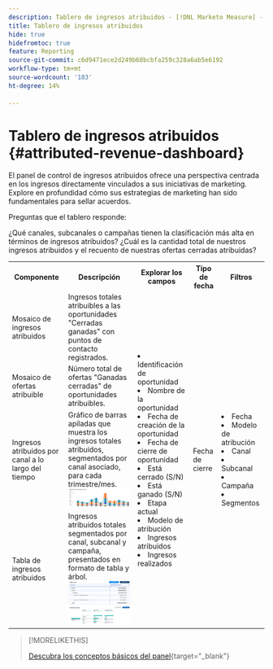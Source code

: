 ```yaml
---
description: Tablero de ingresos atribuidos - [!DNL Marketo Measure] - Producto
title: Tablero de ingresos atribuidos
hide: true
hidefromtoc: true
feature: Reporting
source-git-commit: c6d9471ece2d249b68bcbfa259c328a6ab5e6192
workflow-type: tm+mt
source-wordcount: '183'
ht-degree: 14%

---
```


# Tablero de ingresos atribuidos {#attributed-revenue-dashboard}

El panel de control de ingresos atribuidos ofrece una perspectiva centrada en los ingresos directamente vinculados a sus iniciativas de marketing. Explore en profundidad cómo sus estrategias de marketing han sido fundamentales para sellar acuerdos.

Preguntas que el tablero responde:

¿Qué canales, subcanales o campañas tienen la clasificación más alta en términos de ingresos atribuidos?
¿Cuál es la cantidad total de nuestros ingresos atribuidos y el recuento de nuestras ofertas cerradas atribuidas?

<table style="table-layout:auto"> 
<tbody>
  <tr> 
   <th>Componente</th> 
   <th>Descripción</th>
   <th>Explorar los campos</th>
   <th>Tipo de fecha</th>
   <th>Filtros</th>
  </tr>
  <tr>
    <td>Mosaico de ingresos atribuidos</td>
    <td>Ingresos totales atribuibles a las oportunidades "Cerradas ganadas" con puntos de contacto registrados.</td>
    <td rowspan="6"><li>Identificación de oportunidad</li>
<li>Nombre de la oportunidad</li>
<li>Fecha de creación de la oportunidad</li>
<li>Fecha de cierre de oportunidad</li>
<li>Está cerrado (S/N)</li>
<li>Está ganado (S/N)</li>
<li>Etapa actual</li>
<li>Modelo de atribución</li>
<li>Ingresos atribuidos</li>
<li>Ingresos realizados</li></td>
    <td rowspan="6">Fecha de cierre</td>
    <td rowspan="6"><li>Fecha</li>
<li>Modelo de atribución</li>
<li>Canal</li>
<li>Subcanal</li>
<li>Campaña</li>
<li>Segmentos</li></td>
  </tr>
  <tr>
    <td>Mosaico de ofertas atribuible</td>
    <td>Número total de ofertas "Ganadas cerradas" de oportunidades atribuibles.</td>
  </tr>
  <tr>
    <td>Ingresos atribuidos por canal a lo largo del tiempo</td>
    <td>Gráfico de barras apiladas que muestra los ingresos totales atribuidos, segmentados por canal asociado, para cada trimestre/mes.
    <br/><img src="assets/attributed-revenue-dashboard-1.png" width="600"></td>
  </tr>
  <tr>
    <td>Tabla de ingresos atribuidos</td>
    <td>Ingresos atribuidos totales segmentados por canal, subcanal y campaña, presentados en formato de tabla y árbol.
    <br/><img src="assets/attributed-revenue-dashboard-2.png" width="600">
    <br/><img src="assets/attributed-revenue-dashboard-3.png" width="600"></td>
  </tr>
  </tr>
</tbody>
</table>

>[!MORELIKETHIS]
>
>[Descubra los conceptos básicos del panel](/help/marketo-measure-discover-ui/dashboards/discover-dashboard-basics.md){target="_blank"}
